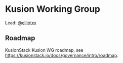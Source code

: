 # Kusion Working Group

Lead: [@elliotxx](https://github.com/elliotxx)

## Roadmap

KusionStack Kusion WG roadmap, see https://kusionstack.io/docs/governance/intro/roadmap.
